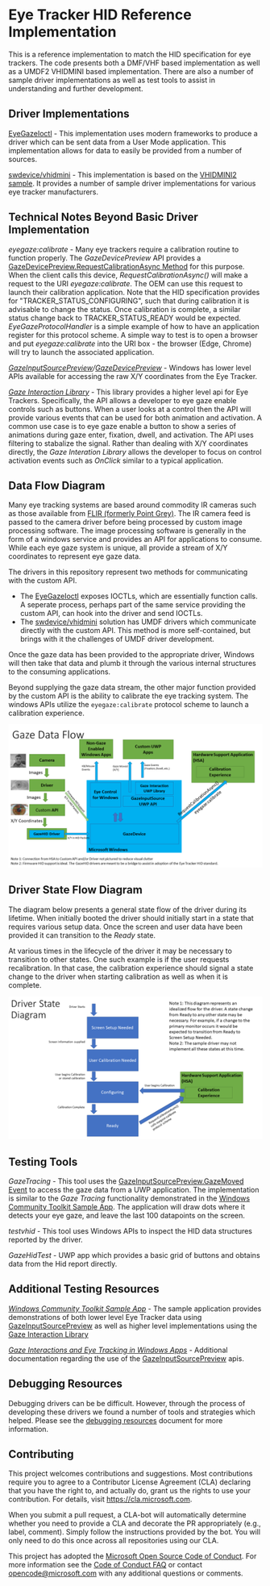 # Eye Tracker HID Reference Implementation

This is a reference implementation to match the HID specification for eye trackers. The code 
presents both a DMF/VHF based implementation as well as a UMDF2 VHIDMINI based implementation. 
There are also a number of sample driver implementations as well as test tools to assist in 
understanding and further development.

## Driver Implementations

[EyeGazeIoctl](/Documentation/EyeGazeIoctl.md) - This implementation uses modern frameworks to 
produce a driver which can be sent data from a User Mode application. This implementation allows
for data to easily be provided from a number of sources.

[swdevice/vhidmini](/Documentation/swdevice_vhidmini.md) - This implementation is based on the [VHIDMINI2 
sample](https://github.com/microsoft/Windows-driver-samples/tree/master/hid/vhidmini2). It provides a
number of sample driver implementations for various eye tracker manufacturers.

## Technical Notes Beyond Basic Driver Implementation

*eyegaze:calibrate* - Many eye trackers require a calibration routine to function properly. The *GazeDevicePreview* API 
provides a [GazeDevicePreview.RequestCalibrationAsync Method](https://docs.microsoft.com/en-us/uwp/api/windows.devices.input.preview.gazedevicepreview.requestcalibrationasync?view=winrt-19041)
for this purpose. When the client calls this device, *RequestCalibrationAsync()* will make a request to the URI *eyegaze:calibrate*. 
The OEM can use this request to launch their calibration application. Note that the HID specification provides for "TRACKER_STATUS_CONFIGURING", 
such that during calibration it is advisable to change the status. Once calibration is complete, a similar status change back
to TRACKER_STATUS_READY would be expected. *EyeGazeProtocolHandler* is a simple example of how to have an application register for this
protocol scheme. A simple way to test is to open a browser and put *eyegaze:calibrate* into the URI box - the browser (Edge, Chrome) will
try to launch the associated application.

*[GazeInputSourcePreview](https://docs.microsoft.com/en-us/uwp/api/windows.devices.input.preview.gazeinputsourcepreview?view=winrt-19041)/[GazeDevicePreview](https://docs.microsoft.com/en-us/uwp/api/windows.devices.input.preview.gazedevicepreview?view=winrt-19041)* - 
Windows has lower level APIs available for accessing the raw X/Y coordinates from the Eye Tracker. 

*[Gaze Interaction Library](https://aka.ms/gazeinteractiondocs)* - This library provides a higher level api for Eye Trackers. Specifically,
the API allows a developer to eye gaze enable controls such as buttons. When a user looks at a control then the API will provide
various events that can be used for both animation and activation. A common use case is to eye gaze enable a button to show a series of 
animations during gaze enter, fixation, dwell, and activation. The API uses filtering to stabalize the signal. Rather than 
dealing with X/Y coordinates directly, the *Gaze Interation Library* allows the developer to focus on control activation events
such as *OnClick* similar to a typical application.

## Data Flow Diagram

Many eye tracking systems are based around commodity IR cameras such as those available
from [FLIR (formerly Point Grey)](https://www.flir.com). The IR camera feed is passed to
the camera driver before being processed by custom image processing software. The image 
processing software is generally in the form of a windows service and provides an API for applications
to consume. While each eye gaze system is unique, all provide a stream of X/Y coordinates
to represent eye gaze data.

The drivers in this repository represent two methods for communicating with the custom API.
- The [EyeGazeIoctl](/Documentation/EyeGazeIoctl.md) exposes IOCTLs, which are essentially function
calls. A seperate process, perhaps part of the same service providing the custom API, can hook into
the driver and send IOCTLs.
- The [swdevice/vhidmini](/Documentation/swdevice_vhidmini.md) solution has UMDF drivers which communicate 
directly with the custom API. This method is more self-contained, but brings with it the challenges
of UMDF driver development.

Once the gaze data has been provided to the appropriate driver, Windows will then
take that data and plumb it through the various internal structures to the consuming applications.

Beyond supplying the gaze data stream, the other major function provided by the custom API 
is the ability to calibrate the eye tracking system. The windows APIs utilize the `eyegaze:calibrate`
protocol scheme to launch a calibration experience.

![Gaze Data Flow](/Documentation/assets/images/Gaze_Data_Flow.png)

## Driver State Flow Diagram

The diagram below presents a general state flow of the driver during its lifetime. When initially
booted the driver should initially start in a state that requires various setup data. Once the screen
and user data have been provided it can transition to the *Ready* state.

At various times in the lifecycle of the driver it may be necessary to 
transition to other states. One such example is if the user requests recalibration. In that case, the
calibration experience should signal a state change to the driver when starting calibration
as well as when it is complete.

![Driver State Flow](/Documentation/assets/images/Driver_State_Flow.png)

## Testing Tools

*GazeTracing* - This tool uses the [GazeInputSourcePreview.GazeMoved Event](https://docs.microsoft.com/en-us/uwp/api/windows.devices.input.preview.gazeinputsourcepreview.gazemoved?view=winrt-19041)
to access the gaze data from a UWP application. The implementation is similar to the *Gaze Tracing* functionality
demonstrated in the [Windows Community Toolkit Sample App](https://www.microsoft.com/en-us/p/windows-community-toolkit-sample-app/9nblggh4tlcq). 
The application will draw dots where it detects your eye gaze, and leave the last 100 datapoints on the screen.

*testvhid* - This tool uses Windows APIs to inspect the HID data structures reported by the driver.

*GazeHidTest* - UWP app which provides a basic grid of buttons and obtains data from the Hid report directly.

## Additional Testing Resources

*[Windows Community Toolkit Sample App](https://www.microsoft.com/en-us/p/windows-community-toolkit-sample-app/9nblggh4tlcq)* - The sample application
provides demonstrations of both lower level Eye Tracker data using [GazeInputSourcePreview](https://docs.microsoft.com/en-us/uwp/api/windows.devices.input.preview.gazeinputsourcepreview?view=winrt-19041) 
as well as higher level implementations using the [Gaze Interaction Library](https://aka.ms/gazeinteractiondocs)

*[Gaze Interactions and Eye Tracking in Windows Apps](https://docs.microsoft.com/en-us/windows/uwp/design/input/gaze-interactions)* - Additional documentation
regarding the use of the [GazeInputSourcePreview](https://docs.microsoft.com/en-us/uwp/api/windows.devices.input.preview.gazeinputsourcepreview?view=winrt-19041) apis.

## Debugging Resources

Debugging drivers can be be difficult. However, through the process of developing these drivers we found a number 
of tools and strategies which helped. Please see the [debugging resources](/Documentation/debugging_resources.md) document
for more information.

## Contributing

This project welcomes contributions and suggestions. Most contributions require you to
agree to a Contributor License Agreement (CLA) declaring that you have the right to,
and actually do, grant us the rights to use your contribution. For details, visit
https://cla.microsoft.com.

When you submit a pull request, a CLA-bot will automatically determine whether you need
to provide a CLA and decorate the PR appropriately (e.g., label, comment). Simply follow the
instructions provided by the bot. You will only need to do this once across all repositories using our CLA.

This project has adopted the [Microsoft Open Source Code of Conduct](https://opensource.microsoft.com/codeofconduct/).
For more information see the [Code of Conduct FAQ](https://opensource.microsoft.com/codeofconduct/faq/)
or contact [opencode@microsoft.com](mailto:opencode@microsoft.com) with any additional questions or comments.
